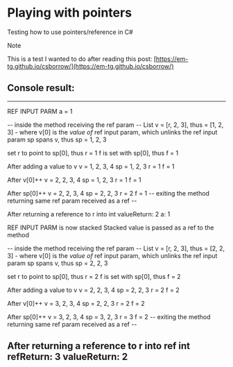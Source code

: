 # Playing with pointers
Testing how to use pointers/reference in C#

> [!NOTE]
This is a test I wanted to do after reading this post: [https://em-tg.github.io/csborrow/](https://em-tg.github.io/csborrow/)

## Console result:
-------------------------------------------
REF INPUT PARM a = 1

-- inside the method receiving the ref param --
List<int> v = [r, 2, 3], thus = [1, 2, 3] - where v[0] is the *value of* ref input param, which unlinks the ref input param
sp spans v, thus sp = 1, 2, 3

set r to point to sp[0], thus r = 1
f is set with sp[0], thus f = 1

After adding a value to v
        v = 1, 2, 3, 4
        sp = 1, 2, 3
        r = 1
        f = 1

After v[0]++
        v = 2, 2, 3, 4
        sp = 1, 2, 3
        r = 1
        f = 1

After sp[0]++
        v = 2, 2, 3, 4
        sp = 2, 2, 3
        r = 2
        f = 1
-- exiting the method returning same ref param received as a ref --

After returning a reference to r into int valueReturn: 2   a: 1


REF INPUT PARM is now stacked
Stacked value is passed as a ref to the method

-- inside the method receiving the ref param --
List<int> v = [r, 2, 3], thus = [2, 2, 3] - where v[0] is the *value of* ref input param, which unlinks the ref input param
sp spans v, thus sp = 2, 2, 3

set r to point to sp[0], thus r = 2
f is set with sp[0], thus f = 2

After adding a value to v
        v = 2, 2, 3, 4
        sp = 2, 2, 3
        r = 2
        f = 2

After v[0]++
        v = 3, 2, 3, 4
        sp = 2, 2, 3
        r = 2
        f = 2

After sp[0]++
        v = 3, 2, 3, 4
        sp = 3, 2, 3
        r = 3
        f = 2
-- exiting the method returning same ref param received as a ref --

After returning a reference to r into ref int refReturn: 3   valueReturn: 2
-------------------------------------------
